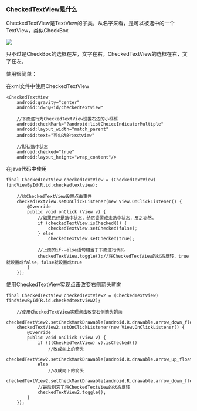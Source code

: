 ### CheckedTextView是什么 ###

CheckedTextView是TextView的子类，从名字来看，是可以被选中的一个TextView，类似CheckBox


![](http://i.imgur.com/kmBRT3B.png)

只不过是CheckBox的选框在左，文字在右。CheckedTextView的选框在右，文字在左。


使用很简单：


在xml文件中使用CheckedTextView

    <CheckedTextView
        android:gravity="center"
        android:id="@+id/checkedtextview"

		//下面这行为CheckedTextView设置右边的小框框
        android:checkMark="?android:listChoiceIndicatorMultiple"
        android:layout_width="match_parent"
        android:text="可勾选的textview"

		//默认选中状态
        android:checked="true"
        android:layout_height="wrap_content"/>


在java代码中使用

    final CheckedTextView checkedTextView = (CheckedTextView) findViewById(R.id.checkedtextview);

        //给CheckedTextView设置点击事件
        checkedTextView.setOnClickListener(new View.OnClickListener() {
            @Override
            public void onClick (View v) {
                //如果已经是选中状态，给它设置成未选中状态，反之亦然。
                if (checkedTextView.isChecked()) {
                    checkedTextView.setChecked(false);
                } else
                    checkedTextView.setChecked(true);

				//上面的if--else语句相当于下面这行代码
				checkedTextView.toggle();//将CheckedTextView的状态反转，true就设置成false，false就设置成true
            }
        });

使用CheckedTextView实现点击改变右侧箭头朝向

    final CheckedTextView checkedTextView2 = (CheckedTextView) findViewById(R.id.checkedtextview2);

        //使用CheckedTextView实现点击改变右侧箭头朝向
        checkedTextView2.setCheckMarkDrawable(android.R.drawable.arrow_down_float);
        checkedTextView2.setOnClickListener(new View.OnClickListener() {
            @Override
            public void onClick (View v) {
                if (((CheckedTextView) v).isChecked())
					//改成向上的箭头
                    checkedTextView2.setCheckMarkDrawable(android.R.drawable.arrow_up_float);
                else
					//改成向下的箭头
                    checkedTextView2.setCheckMarkDrawable(android.R.drawable.arrow_down_float);
                //最后别忘了将CheckedTextView的状态反转
                checkedTextView2.toggle();
            }
        });


